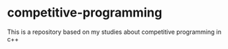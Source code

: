 # competitive-programming


This is a repository based on my studies about competitive programming in c++
